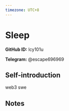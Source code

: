 ```yaml
---
timezone: UTC+8
---
```


# Sleep

**GitHub ID:** lcy101u

**Telegram:** @escape696969

## Self-introduction

web3 swe

## Notes

<!-- Content_START -->

<!-- Content_END -->
